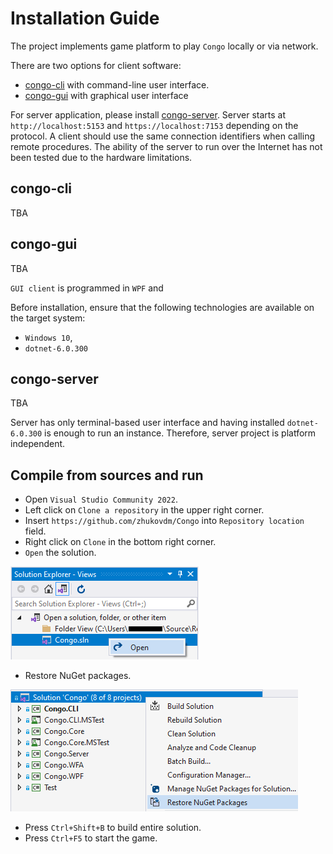 # Installation Guide

The project implements game platform to play `Congo` locally or via network.

There are two options for client software:
- [congo-cli](#congo-cli) with command-line user interface.
- [congo-gui](#congo-gui) with graphical user interface

For server application, please install [congo-server](#congo-server). Server
starts at `http://localhost:5153` and `https://localhost:7153` depending on the
protocol. A client should use the same connection identifiers when calling remote
procedures. The ability of the server to run over the Internet has not been tested
due to the hardware limitations.

## congo-cli

TBA

## congo-gui

TBA

`GUI client` is programmed in `WPF` and

Before installation, ensure that the following technologies are available
on the target system:
- `Windows 10`,
- `dotnet-6.0.300`

## congo-server

TBA

Server has only terminal-based user interface and having installed
`dotnet-6.0.300` is enough to run an instance. Therefore, server project
is platform independent.

## Compile from sources and run

- Open `Visual Studio Community 2022`.
- Left click on `Clone a repository` in the upper right corner.
- Insert `https://github.com/zhukovdm/Congo` into `Repository location` field.
- Right click on `Clone` in the bottom right corner.
- `Open` the solution.

![open](./Pics/install.png)

- Restore NuGet packages.

![open](./Pics/nugets.png)

- Press `Ctrl+Shift+B` to build entire solution.
- Press `Ctrl+F5` to start the game.
